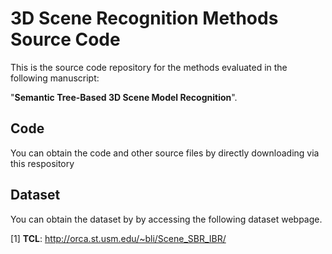 # 3D Scene Recognition Methods Source Code
This is the source code repository for the methods evaluated in the following manuscript: 

"**Semantic Tree-Based 3D Scene Model Recognition**".

## Code
You can obtain the code and other source files by directly downloading via this respository 

## Dataset
You can obtain the dataset by by accessing the following dataset webpage.  

[1] **TCL**: http://orca.st.usm.edu/~bli/Scene_SBR_IBR/